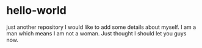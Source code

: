 # hello-world
just another repository
I would like to add some details about myself. I am a man which means I am not a woman. Just thought I should let you guys now.
